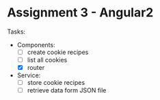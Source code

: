 # Assignment 3 - Angular2

Tasks:
 * Components:
    * [ ] create cookie recipes
    * [ ] list all cookies
    * [x] router
 * Service:
    * [ ] store cookie recipes
    * [ ] retrieve data form JSON file